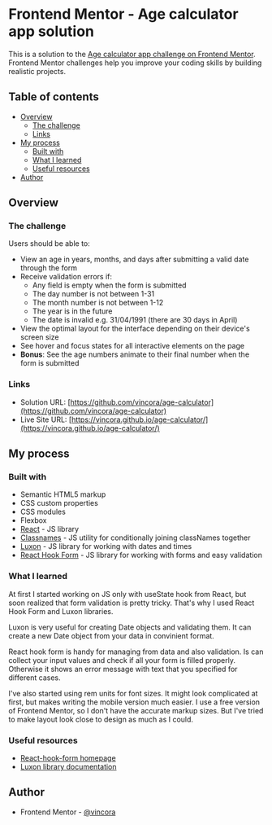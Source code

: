 # Frontend Mentor - Age calculator app solution

This is a solution to the [Age calculator app challenge on Frontend Mentor](https://www.frontendmentor.io/challenges/age-calculator-app-dF9DFFpj-Q). Frontend Mentor challenges help you improve your coding skills by building realistic projects. 

## Table of contents

- [Overview](#overview)
  - [The challenge](#the-challenge)
  - [Links](#links)
- [My process](#my-process)
  - [Built with](#built-with)
  - [What I learned](#what-i-learned)
  - [Useful resources](#useful-resources)
- [Author](#author)

## Overview

### The challenge

Users should be able to:

- View an age in years, months, and days after submitting a valid date through the form
- Receive validation errors if:
  - Any field is empty when the form is submitted
  - The day number is not between 1-31
  - The month number is not between 1-12
  - The year is in the future
  - The date is invalid e.g. 31/04/1991 (there are 30 days in April)
- View the optimal layout for the interface depending on their device's screen size
- See hover and focus states for all interactive elements on the page
- **Bonus**: See the age numbers animate to their final number when the form is submitted

### Links

- Solution URL: [https://github.com/vincora/age-calculator](https://github.com/vincora/age-calculator)
- Live Site URL: [https://vincora.github.io/age-calculator/](https://vincora.github.io/age-calculator/)

## My process

### Built with

- Semantic HTML5 markup
- CSS custom properties
- CSS modules
- Flexbox
- [React](https://reactjs.org/) - JS library
- [Classnames](https://www.npmjs.com/package/classnames) - JS utility for conditionally joining classNames together
- [Luxon](https://www.npmjs.com/package/luxon) - JS library for working with dates and times
- [React Hook Form](https://react-hook-form.com/) - JS library for working with forms and easy validation

### What I learned

At first I started working on JS only with useState hook from React, but soon realized that form validation is pretty tricky. That's why I used React Hook Form and Luxon libraries.

Luxon is very useful for creating Date objects and validating them. It can create a new Date object from your data in convinient format.

React hook form is handy for managing from data and also validation. Is can collect your input values and check if all your form is filled properly. Otherwise it shows an error message with text that you specified for different cases.

I've also started using rem units for font sizes. It might look complicated at first, but makes writing the mobile version much easier.
I use a free version of Frontend Mentor, so I don't have the accurate markup sizes. But I've tried to make layout look close to design as much as I could.


### Useful resources

- [React-hook-form homepage](https://react-hook-form.com/get-started)   
- [Luxon library documentation](https://moment.github.io/luxon/#/tour)


## Author

- Frontend Mentor - [@vincora](https://www.frontendmentor.io/profile/vincora)



